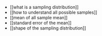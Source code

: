 - [[what is a sampling distribution]]
- [[how to understand all possible samples]]
- [[mean of all sample mean]]
- [[standard error of the mean]]
- [[shape of the sampling distribution]]